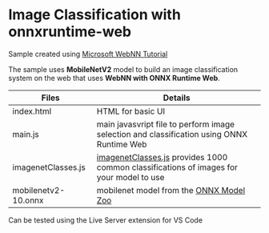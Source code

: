 # Image Classification with onnxruntime-web

Sample created using [Microsoft WebNN Tutorial](https://learn.microsoft.com/en-us/windows/ai/directml/webnn-tutorial)

The sample uses __MobileNetV2__ model to build an image classification system on the web that uses __WebNN with ONNX Runtime Web__. 

| Files | Details
|---|---|
|index.html|HTML for basic UI|
|main.js|main javasvript file to perform image selection and classification using ONNX Runtime Web|
|imagenetClasses.js|[imagenetClasses.js](https://github.com/microsoft/webnn-developer-preview/blob/33a497a6747eb7a0a9146a78335f15ed1bea57be/Get%20Started/WebNN%20Tutorial/imagenetClasses.js) provides 1000 common classifications of images for your model to use|
|mobilenetv2-10.onnx|mobilenet model from the [ONNX Model Zoo](https://github.com/onnx/models/blob/main/validated/vision/classification/mobilenet/model/mobilenetv2-10.onnx)|

Can be tested using the Live Server extension for VS Code

